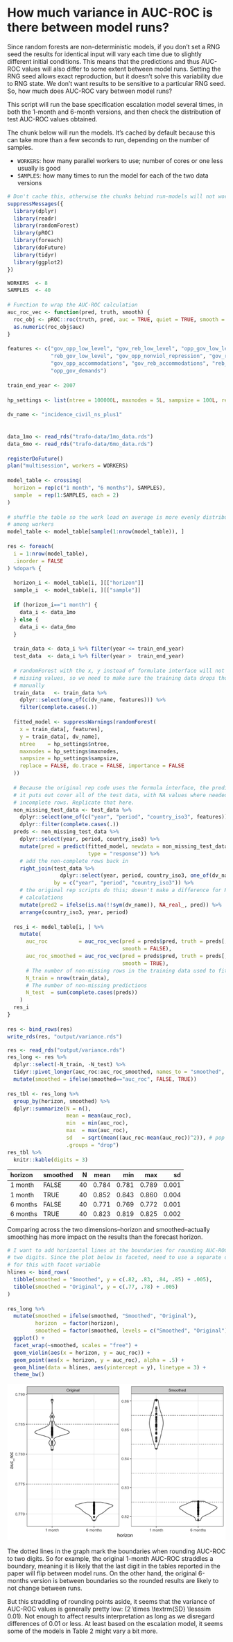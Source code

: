 How much variance in AUC-ROC is there between model runs?
================

Since random forests are non-deterministic models, if you don’t set a
RNG seed the results for identical input will vary each time due to
slightly different initial conditions. This means that the predictions
and thus AUC-ROC values will also differ to some extent between model
runs. Setting the RNG seed allows exact reproduction, but it doesn’t
solve this variability due to RNG state. We don’t want results to be
sensitive to a particular RNG seed. So, how much does AUC-ROC vary
between model runs?

This script will run the base specification escalation model several
times, in both the 1-month and 6-month versions, and then check the
distribution of test AUC-ROC values obtained.

The chunk below will run the models. It’s cached by default because this
can take more than a few seconds to run, depending on the number of
samples.

  - `WORKERS`: how many parallel workers to use; number of cores or one
    less usually is good
  - `SAMPLES`: how many times to run the model for each of the two data
    versions

<!-- end list -->

``` r
# Don't cache this, otherwise the chunks behind run-models will not work
suppressMessages({
  library(dplyr)
  library(readr)
  library(randomForest)
  library(pROC)
  library(foreach)
  library(doFuture)
  library(tidyr)
  library(ggplot2)
})
```

``` r
WORKERS  <- 8
SAMPLES  <- 40

# Function to wrap the AUC-ROC calculation
auc_roc_vec <- function(pred, truth, smooth) {
  roc_obj <- pROC::roc(truth, pred, auc = TRUE, quiet = TRUE, smooth = smooth)
  as.numeric(roc_obj$auc)
}

features <- c("gov_opp_low_level", "gov_reb_low_level", "opp_gov_low_level",
              "reb_gov_low_level", "gov_opp_nonviol_repression", "gov_reb_nonviol_repression",
              "gov_opp_accommodations", "gov_reb_accommodations", "reb_gov_demands",
              "opp_gov_demands")

train_end_year <- 2007

hp_settings <- list(ntree = 100000L, maxnodes = 5L, sampsize = 100L, replace = FALSE)

dv_name <- "incidence_civil_ns_plus1"


data_1mo <- read_rds("trafo-data/1mo_data.rds")
data_6mo <- read_rds("trafo-data/6mo_data.rds")

registerDoFuture()
plan("multisession", workers = WORKERS)

model_table <- crossing(
  horizon = rep(c("1 month", "6 months"), SAMPLES),
  sample  = rep(1:SAMPLES, each = 2)
)

# shuffle the table so the work load on average is more evenly distributed 
# among workers
model_table <- model_table[sample(1:nrow(model_table)), ]

res <- foreach(
  i = 1:nrow(model_table),
  .inorder = FALSE
) %dopar% {

  horizon_i <- model_table[i, ][["horizon"]]
  sample_i  <- model_table[i, ][["sample"]]

  if (horizon_i=="1 month") {
    data_i <- data_1mo
  } else {
    data_i <- data_6mo
  }

  train_data <- data_i %>% filter(year <= train_end_year)
  test_data  <- data_i %>% filter(year >  train_end_year)

  # randomForest with the x, y instead of formulate interface will not drop
  # missing values, so we need to make sure the training data drops those
  # manually
  train_data   <- train_data %>%
    dplyr::select(one_of(c(dv_name, features))) %>%
    filter(complete.cases(.))

  fitted_model <- suppressWarnings(randomForest(
    x = train_data[, features],
    y = train_data[, dv_name],
    ntree    = hp_settings$ntree,
    maxnodes = hp_settings$maxnodes,
    sampsize = hp_settings$sampsize,
    replace = FALSE, do.trace = FALSE, importance = FALSE
  ))

  # Because the original rep code uses the formula interface, the predictions
  # it puts out cover all of the test data, with NA values where needed for
  # incomplete rows. Replicate that here.
  non_missing_test_data <- test_data %>%
    dplyr::select(one_of(c("year", "period", "country_iso3", features))) %>%
    dplyr::filter(complete.cases(.))
  preds <- non_missing_test_data %>%
    dplyr::select(year, period, country_iso3) %>%
    mutate(pred = predict(fitted_model, newdata = non_missing_test_data,
                          type = "response")) %>%
    # add the non-complete rows back in
    right_join(test_data %>%
                 dplyr::select(year, period, country_iso3, one_of(dv_name)),
               by = c("year", "period", "country_iso3")) %>%
    # the original rep scripts do this; doesn't make a difference for ROC
    # calculations
    mutate(pred2 = ifelse(is.na(!!sym(dv_name)), NA_real_, pred)) %>%
    arrange(country_iso3, year, period)

  res_i <- model_table[i, ] %>%
    mutate(
      auc_roc          = auc_roc_vec(pred = preds$pred, truth = preds[, dv_name],
                                     smooth = FALSE),
      auc_roc_smoothed = auc_roc_vec(pred = preds$pred, truth = preds[, dv_name],
                                     smooth = TRUE),
      # The number of non-missing rows in the training data used to fit the mdl
      N_train = nrow(train_data),
      # The number of non-missing predictions
      N_test  = sum(complete.cases(preds))
    )
  res_i
}

res <- bind_rows(res)
write_rds(res, "output/variance.rds")
```

``` r
res <- read_rds("output/variance.rds")
res_long <- res %>%
  dplyr::select(-N_train, -N_test) %>%
  tidyr::pivot_longer(auc_roc:auc_roc_smoothed, names_to = "smoothed", values_to = "auc_roc") %>%
  mutate(smoothed = ifelse(smoothed=="auc_roc", FALSE, TRUE)) 

res_tbl <- res_long %>%
  group_by(horizon, smoothed) %>%
  dplyr::summarize(N = n(),
                   mean = mean(auc_roc),
                   min  = min(auc_roc),
                   max  = max(auc_roc),
                   sd   = sqrt(mean((auc_roc-mean(auc_roc))^2)), # pop sd, not sample sd
                   .groups = "drop")
res_tbl %>%
  knitr::kable(digits = 3)
```

| horizon  | smoothed |  N |  mean |   min |   max |    sd |
| :------- | :------- | -: | ----: | ----: | ----: | ----: |
| 1 month  | FALSE    | 40 | 0.784 | 0.781 | 0.789 | 0.001 |
| 1 month  | TRUE     | 40 | 0.852 | 0.843 | 0.860 | 0.004 |
| 6 months | FALSE    | 40 | 0.771 | 0.769 | 0.772 | 0.001 |
| 6 months | TRUE     | 40 | 0.823 | 0.819 | 0.825 | 0.002 |

Comparing across the two dimensions–horizon and smoothed–actually
smoothing has more impact on the results than the forecast horizon.

``` r
# I want to add horizontal lines at the boundaries for rounding AUC-ROC to 
# two digits. Since the plot below is faceted, need to use a separate data frame
# for this with facet variable
hlines <- bind_rows(
  tibble(smoothed = "Smoothed", y = c(.82, .83, .84, .85) + .005),
  tibble(smoothed = "Original", y = c(.77, .78) + .005)
)

res_long %>%
  mutate(smoothed = ifelse(smoothed, "Smoothed", "Original"),
         horizon  = factor(horizon), 
         smoothed = factor(smoothed, levels = c("Smoothed", "Original"))) %>%
  ggplot() +
  facet_wrap(~smoothed, scales = "free") +
  geom_violin(aes(x = horizon, y = auc_roc)) +
  geom_point(aes(x = horizon, y = auc_roc), alpha = .5) +
  geom_hline(data = hlines, aes(yintercept = y), linetype = 3) +
  theme_bw()
```

![](variance_files/figure-gfm/unnamed-chunk-2-1.png)<!-- -->

The dotted lines in the graph mark the boundaries when rounding AUC-ROC
to two digits. So for example, the original 1-month AUC-ROC straddles a
boundary, meaning it is likely that the last digit in the tables
reported in the paper will flip between model runs. On the other hand,
the original 6-months version is between boundaries so the rounded
results are likely to not change between runs.

But this straddling of rounding points aside, it seems that the variance
of AUC-ROC values is generally pretty low:
\(2 \times \textrm{SD} \lesssim 0.01\). Not enough to affect results
interpretation as long as we disregard differences of 0.01 or less. At
least based on the escalation model, it seems some of the models in
Table 2 might vary a bit more.
